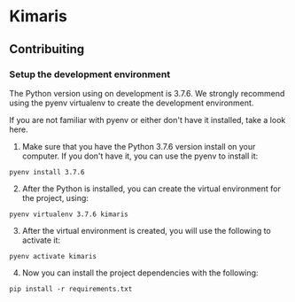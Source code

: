 # Kimaris


## Contribuiting ##

### Setup the development environment ###

The Python version using on development is 3.7.6. We strongly recommend using the pyenv virtualenv to create the development environment.

If you are not familiar with pyenv or either don't have it installed, take a look here.

1. Make sure that you have the Python 3.7.6 version install on your computer. If you don't have it, you can use the pyenv to install it:

```
pyenv install 3.7.6
```

2. After the Python is installed, you can create the virtual environment for the project, using:

```
pyenv virtualenv 3.7.6 kimaris
```

3. After the virtual environment is created, you will use the following to activate it:

```
pyenv activate kimaris
```

4. Now you can install the project dependencies with the following:

```
pip install -r requirements.txt
```
